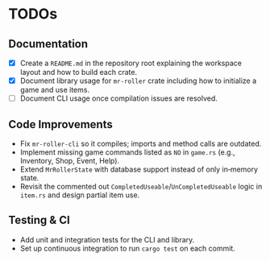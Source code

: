 # TODOs

## Documentation
- [x] Create a `README.md` in the repository root explaining the workspace layout and how to build each crate.
- [x] Document library usage for `mr-roller` crate including how to initialize a game and use items.
- [ ] Document CLI usage once compilation issues are resolved.

## Code Improvements
- Fix `mr-roller-cli` so it compiles; imports and method calls are outdated.
- Implement missing game commands listed as `NO` in `game.rs` (e.g., Inventory, Shop, Event, Help).
- Extend `MrRollerState` with database support instead of only in‑memory state.
- Revisit the commented out `CompletedUseable`/`UnCompletedUseable` logic in `item.rs` and design partial item use.

## Testing & CI
- Add unit and integration tests for the CLI and library.
- Set up continuous integration to run `cargo test` on each commit.

